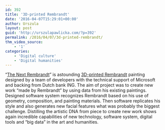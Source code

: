 ```yaml
---
id: 392
title: '3D-printed Rembrandt'
date: '2016-04-07T15:29:01+00:00'
author: Urszula
layout: post
guid: 'http://urszulapawlicka.com/?p=392'
permalink: /2016/04/07/3d-printed-rembrandt/
thm_video_source:
    - '1'
categories:
    - 'Digital culture'
    - 'Digital humanities'
---
```


“[The Next Rembrandt](https://www.nextrembrandt.com/)” is astounding [3D-printed Rembrandt](http://mashable.com/2016/04/06/3d-printed-rembrandt/#ZBA.06N_qqqn) painting designed by a team of developers with the technical support of Microsoft and backing from Dutch bank ING. The aim of project was to create new work “made by Rembrandt” by using data from his existing paintings. Designed software system recognizes Rembrandt based on his use of geometry, composition, and painting materials. Then software replicates his style and also generates new facial features what was probably the biggest challenge. Distilling the artistic DNA from piece to create new work shows again incredible capabilities of new technology, software system, digital tools and “big data” in the art and humanities.